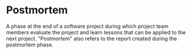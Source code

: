 # Postmortem


A phase at the end of a software project during which project team
members evaluate the project and learn lessons that can be applied to
the next project. "Postmortem" also refers to the report created during
the postmortem phase.

